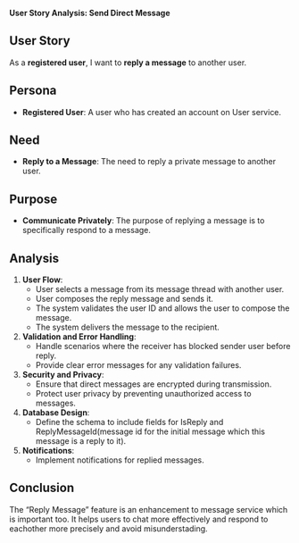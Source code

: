**User Story Analysis: Send Direct Message**


## **User Story**

As a **registered user**, I want to **reply a message** to another user.


## **Persona**



* **Registered User**: A user who has created an account on User service.


## **Need**



* **Reply to a Message**: The need to reply a private message to another user.


## **Purpose**



* **Communicate Privately**: The purpose of replying a message is to specifically respond to a message.


## **Analysis**



1. **User Flow**:
    * User selects a message from its message thread with another user.
    * User composes the reply message and sends it.
    * The system validates the user ID and allows the user to compose the message.
    * The system delivers the message to the recipient.
2. **Validation and Error Handling**:
    * Handle scenarios where the receiver has blocked sender user before reply.
    * Provide clear error messages for any validation failures.
3. **Security and Privacy**:
    * Ensure that direct messages are encrypted during transmission.
    * Protect user privacy by preventing unauthorized access to messages.
4. **Database Design**:
    * Define the schema to include fields for IsReply and ReplyMessageId(message id for the initial message which this message is a reply to it).
6. **Notifications**:
    * Implement notifications for replied messages.
    


## **Conclusion**

The “Reply Message” feature is an enhancement to message service which is important too. It helps users to chat more effectively and respond to eachother more precisely and avoid misunderstading.



